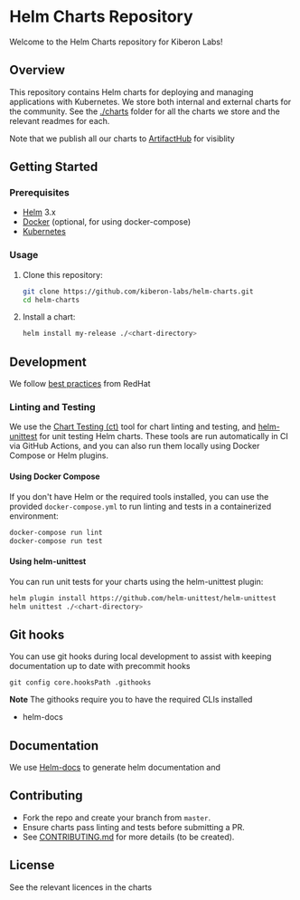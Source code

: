 # Helm Charts Repository

Welcome to the Helm Charts repository for Kiberon Labs!

## Overview
This repository contains Helm charts for deploying and managing applications with Kubernetes. We store both internal and external charts for the community. See the [./charts](./charts/) folder for all the charts we store and the relevant readmes for each.

Note that we publish all our charts to [ArtifactHub](https://artifacthub.io/) for visiblity

## Getting Started

### Prerequisites
- [Helm](https://helm.sh/) 3.x
- [Docker](https://www.docker.com/) (optional, for using docker-compose)
- [Kubernetes](https://kubernetes.io/)

### Usage
1. Clone this repository:
   ```sh
   git clone https://github.com/kiberon-labs/helm-charts.git
   cd helm-charts
   ```
2. Install a chart:
   ```sh
   helm install my-release ./<chart-directory>
   ```

## Development

We follow [best practices](https://redhat-cop.github.io/ci/linting-testing-helm-charts.html) from RedHat 

### Linting and Testing
We use the [Chart Testing (ct)](https://github.com/helm/chart-testing) tool for chart linting and testing, and [helm-unittest](https://github.com/helm-unittest/helm-unittest) for unit testing Helm charts. These tools are run automatically in CI via GitHub Actions, and you can also run them locally using Docker Compose or Helm plugins.

#### Using Docker Compose
If you don't have Helm or the required tools installed, you can use the provided `docker-compose.yml` to run linting and tests in a containerized environment:

```sh
docker-compose run lint
docker-compose run test
```

#### Using helm-unittest
You can run unit tests for your charts using the helm-unittest plugin:

```sh
helm plugin install https://github.com/helm-unittest/helm-unittest
helm unittest ./<chart-directory>
```

## Git hooks 

You can use git hooks during local development to assist with keeping documentation up to date with precommit hooks

```
git config core.hooksPath .githooks
```

**Note** The githooks require you to have the required CLIs installed 

- helm-docs

## Documentation 

We use [Helm-docs](https://github.com/norwoodj/helm-docs) to generate helm documentation and 


## Contributing
- Fork the repo and create your branch from `master`.
- Ensure charts pass linting and tests before submitting a PR.
- See [CONTRIBUTING.md](CONTRIBUTING.md) for more details (to be created).

## License
See the relevant licences in the charts 